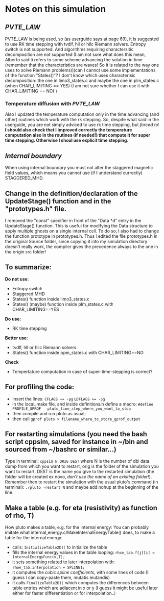 # Notes on this simulation

## *PVTE_LAW*
PVTE_LAW is being used, so (as userguide says at page 69), it is suggested to use RK time stepping with tvdlf, hll or hllc Riemann solvers. Entropy switch is not supported. And algorithms requiring charactersitic decomposition are not supported (I am not sure what does this mean, Alberto said ti refers to some scheme advancing the solution in time (remember that the characteristics are waves! So it is related to the way one uses to solve Riemann problems))(can I cannot use some implementations of the function "States()"? I don't know which uses characterisic decomposition: the one in limo3_states.c and maybe the one in plm_states.c (when CHAR_LIMITING == YES) (I am not sure whether I can use it with CHAR_LIMITING == NO) )

### Temperature diffusion with *PVTE_LAW*
Also I updated the temperature computation only in the time advancing (and other) routines which work with the rk stepping. So, despite what said in the userguide, you are not simply adviced to use rk time stepping, but *forced to*!
__I should also check thet I improved correctly the temperature computation also in the routines (if needed!) that compute it for super time stepping. Otherwise I shoul use explicit time stepping.__

## *Internal boundary*
When using internal boundary you must not alter the staggered magnetic field values, which means you cannot use (if I understand currectly) STAGGERED_MHD.

## Change in the definition/declaration of the UpdateStage() function and in the "prototypes.h" file.
I removed the "const" specifier in front of the "Data \*d" entry in the UpdateStage() function.
This is useful for modifying the Data structure to apply multiple ghosts on a single internal cell.
To do so, I also had to change the function prototype in prototypes.h.
Thus I edited the file prototypes.h in the original Source folder, since copying it into my simulation directory doesn't really work, the compiler gives the precedence always to the one in the origin src folder!

## To summarize:
**Do not use:**
+ Entropy switch
+ Staggered MHD
+ States() function inside limo3_states.c
+ States() (maybe) function inside plm_states.c with CHAR_LIMITING==YES

**Do use:**
+ RK time stepping

**Better use:**
+ tvdlf, hll or hllc Riemann solvers
+ States() function inside ppm_states.c with CHAR_LIMITING==NO

**Check**
+ Tempertature computation in case of super-time-stepping is correct?

## For profiling the code:
- Insert the lines:
`` CFLAGS += -pg ``
`` LDFLAGS += -pg ``
- in the local_make file, and inside definitions.h define a macro:
`` #define PROFILE_GPROF   pluto_time_step_where_you_want_to_stop ``
- then compile and run pluto as usual;
- then call ``gprof pluto > filename_where_to_store_gprof_output``

## For restarting simulations (you need the bash script cppsim, saved for instance in ~/bin and sourced from ~/bashrc or similar...)
Type in terminal:
``cppsim N ORIG DEST``
where N is the number of dbl data dump from which you want to restart, orig is the folder of the simulation you want to restart, DEST is the name you give to the restarted simulation (the folder will be created ex novo, _don't use the name of an existing folder!_). Remember then to restart the simulation with the usual pluto's command (in terminal):
``./pluto -restart N``
and maybe add nohup at the beginning of the line.

## Make a table (e.g. for eta (resistivity) as function of rho, T)
How pluto makes a table, e.g. for the internal energy:
You can probably imitate what internal_energy.c/MakeInternalEnergyTable() does, to make a table for the internal energy:
  - calls: ``InitializeTable2D()`` to initialize the table
  - fills the internal energy values in the table looping: ``rhoe_tab.f[j][i] = InternalEnergyFunc(v,T);``
  - it sets something related to later interpolation with: ``rhoe_tab.interpolation = SPLINE1;``
  - it computes the *cubic spline coefficients*, with some lines of code (I guess I can copy-paste them, mutatis mutandis)
  - it calls ``FinalizeTable2D()`` which computes the differences between table entries which are adiacent in x or y (I guess it might be useful later either for faster differentiation or for interpolation..) 